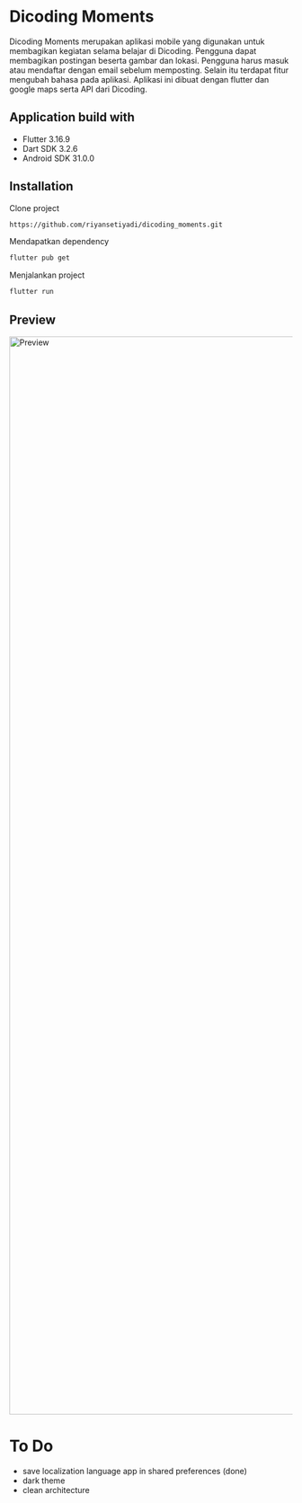 # Dicoding Moments

Dicoding Moments merupakan aplikasi mobile yang digunakan untuk membagikan kegiatan selama belajar di Dicoding. Pengguna dapat membagikan postingan beserta gambar dan lokasi. Pengguna harus masuk atau mendaftar dengan email sebelum memposting. Selain itu terdapat fitur mengubah bahasa pada aplikasi. Aplikasi ini dibuat dengan flutter dan google maps serta API dari Dicoding.

## Application build with
- Flutter 3.16.9
- Dart SDK 3.2.6
- Android SDK 31.0.0

## Installation

Clone project

```bash
https://github.com/riyansetiyadi/dicoding_moments.git
```

Mendapatkan dependency

```bash
flutter pub get
```

Menjalankan project

```bash
flutter run
```

## Preview

<img src="preview.gif" width="1920" height="1920" alt="Preview">

# To Do
- save localization language app in shared preferences (done)
- dark theme
- clean architecture
